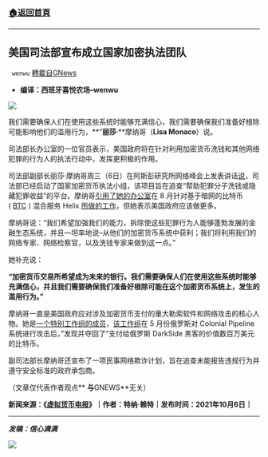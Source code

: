 ###  [:house:返回首頁](https://github.com/ourhimalayas/txt)
---


## 美国司法部宣布成立国家加密执法团队
` wenwu` [轉載自GNews](https://gnews.org/zh-hans/1578457/)

- **编译：西班牙喜悦农场–wenwu**


![](https://assets.gnews.org/wp-content/uploads/2021/10/tempsnip261.png)

我们需要确保人们在使用这些系统时能够充满信心，我们需要确保我们准备好根除可能影响他们的滥用行为，**”**丽莎**·**摩纳哥（**Lisa Monaco**）说。

司法部长办公室的一位官员表示，美国政府将在针对利用加密货币洗钱和其他网络犯罪的行为人的执法行动中，发挥更积极的作用。

司法部副部长丽莎·摩纳哥周三（6日）在阿斯彭研究所网络峰会上发表讲话[说](https://www.youtube.com/watch?v=WfjGHD1n7gU)，司法部已经启动了国家加密货币执法小组，该项目旨在追查“帮助犯罪分子洗钱或隐藏犯罪收益”的平台。摩纳哥[引用了她的办公室](https://cointelegraph.com/news/darknet-crypto-mixer-operator-pleads-guilty-to-laundering-300m-in-btc)在 8 月针对基于暗网的比特币 ( [BTC](https://cointelegraph.com/bitcoin-price) ) 混合服务 Helix [所做的工作](https://cointelegraph.com/news/darknet-crypto-mixer-operator-pleads-guilty-to-laundering-300m-in-btc)，但她表示美国政府应该做更多。

摩纳哥说：“我们希望加强我们的能力，拆除使这些犯罪行为人能够蓬勃发展的金融生态系统，并且—坦率地说–从他们的加密货币系统中获利；我们将利用我们的网络专家、网络检察官，以及洗钱专家来做到这一点。”

她补充说：

**“**加密货币交易所希望成为未来的银行。我们需要确保人们在使用这些系统时能够充满信心，并且我们需要确保我们准备好根除可能在这个加密货币系统上，发生的滥用行为。**”**

摩纳哥一直是美国政府应对涉及加密货币支付的重大勒索软件和网络攻击的核心人物。她是[一个特别工作组的成员](https://cointelegraph.com/news/us-officials-recover-2-3m-in-crypto-from-colonial-pipeline-ransom)，[该工作组](https://cointelegraph.com/news/us-officials-recover-2-3m-in-crypto-from-colonial-pipeline-ransom)在 5 月份俄罗斯对 Colonial Pipeline 系统进行攻击后，”发现并夺回了”支付给俄罗斯 DarkSide 黑客的价值数百万美元的比特币。

副司法部长摩纳哥还宣布了一项民事网络欺诈计划，旨在追查未能报告违规行为并遵守安全标准的政府承包商。

（文章仅代表作者观点** **与**GNEWS**无关）

**新闻来源：《[虚拟货币电报](https://cointelegraph.com/news/us-justice-dept-announces-launch-of-national-crypto-enforcement-team)》｜作者：特纳·赖特｜发布时间：2021年10月6日｜**

* * *

***发稿：信心满满***

![](https://assets.gnews.org/wp-content/uploads/2021/10/GNEWS_CH.-1.jpeg)
